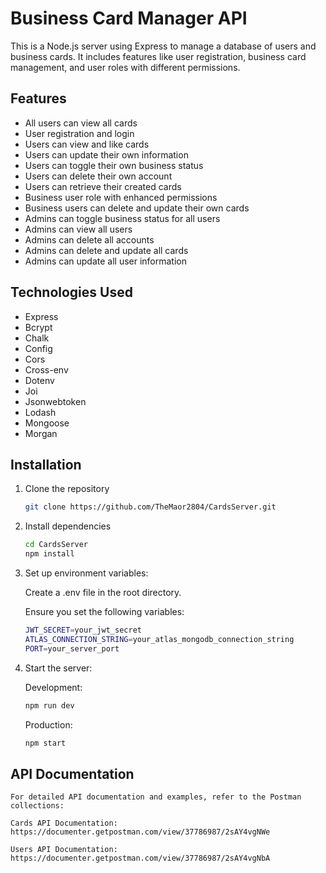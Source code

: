 # Business Card Manager API

This is a Node.js server using Express to manage a database of users and business cards. It includes features like user registration, business card management, and user roles with different permissions.

## Features
- All users can view all cards
- User registration and login
- Users can view and like cards
- Users can update their own information
- Users can toggle their own business status
- Users can delete their own account
- Users can retrieve their created cards
- Business user role with enhanced permissions
- Business users can delete and update their own cards
- Admins can toggle business status for all users
- Admins can view all users
- Admins can delete all accounts
- Admins can delete and update all cards
- Admins can update all user information

## Technologies Used
- Express
- Bcrypt
- Chalk
- Config
- Cors
- Cross-env
- Dotenv
- Joi
- Jsonwebtoken
- Lodash
- Mongoose
- Morgan

## Installation

1. Clone the repository

    ```sh
    git clone https://github.com/TheMaor2804/CardsServer.git

2. Install dependencies

    ```sh
    cd CardsServer
    npm install

3. Set up environment variables:

    Create a .env file in the root directory.

    Ensure you set the following variables:

    ```sh
    JWT_SECRET=your_jwt_secret
    ATLAS_CONNECTION_STRING=your_atlas_mongodb_connection_string
    PORT=your_server_port

4. Start the server:

    Development:
    ```sh
    npm run dev
    ```

    Production:
    ```sh
    npm start
    ```    

## API Documentation
    For detailed API documentation and examples, refer to the Postman collections:

    Cards API Documentation: https://documenter.getpostman.com/view/37786987/2sAY4vgNWe

    Users API Documentation: https://documenter.getpostman.com/view/37786987/2sAY4vgNbA
